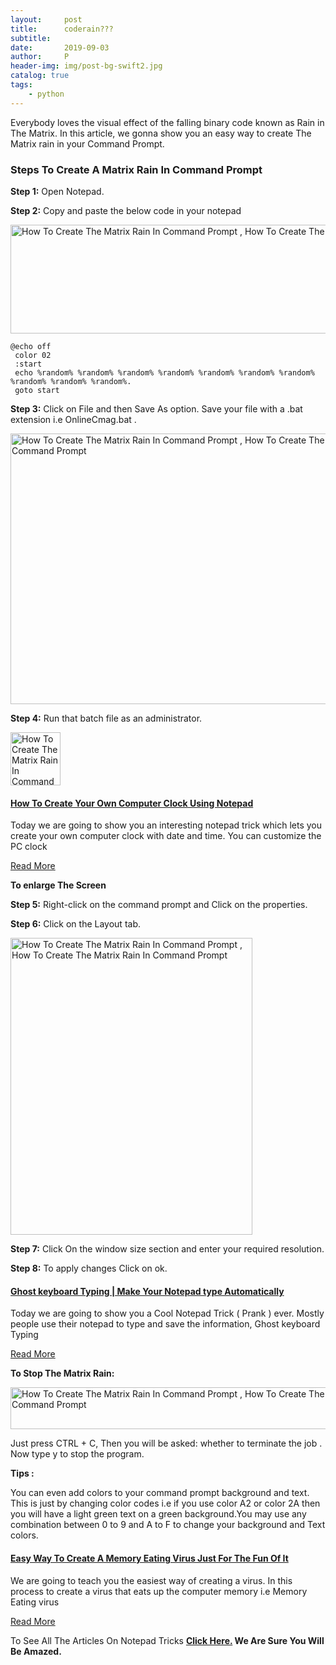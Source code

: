 ```yaml
---
layout:     post
title:      coderain???
subtitle:   
date:       2019-09-03
author:     P
header-img: img/post-bg-swift2.jpg
catalog: true
tags:
    - python
---
```

Everybody loves the visual effect of the falling binary code known as  Rain  in The Matrix. In this article, we gonna show you an easy way to create The Matrix rain in your Command Prompt.

### Steps To Create A Matrix Rain In Command Prompt

**Step 1:** Open Notepad.

**Step 2:** Copy and paste the below code in your notepad

[<img class="aligncenter wp-image-619 size-full" src="http://www.onlinecmag.com/wp-content/uploads/2014/09/how-to-create-the-matrix-rain-in-command-prompt.png" alt="How To Create The Matrix Rain In Command Prompt , How To Create The Matrix Rain In Command Prompt" width="797" height="174" />](http://www.onlinecmag.com/wp-content/uploads/2014/09/how-to-create-the-matrix-rain-in-command-prompt.png)

```
@echo off
 color 02
 :start
 echo %random% %random% %random% %random% %random% %random% %random% %random% %random% %random%.
 goto start
```

**Step 3:** Click on  File  and then  Save As  option. Save your file with a  .bat  extension i.e  OnlineCmag.bat .

[<img class="aligncenter wp-image-620 size-full" src="http://www.onlinecmag.com/wp-content/uploads/2014/09/2.png" alt="How To Create The Matrix Rain In Command Prompt , How To Create The Matrix Rain In Command Prompt" width="614" height="433" />](http://www.onlinecmag.com/wp-content/uploads/2014/09/2.png)

**Step 4:** Run that batch file as an administrator.

[<img class="aligncenter wp-image-621 size-full" src="http://www.onlinecmag.com/wp-content/uploads/2014/09/3.png" alt="How To Create The Matrix Rain In Command Prompt , How To Create The Matrix Rain In Command Prompt" width="80" height="85" />](http://www.onlinecmag.com/wp-content/uploads/2014/09/3.png)

#### [How To Create Your Own Computer Clock Using Notepad](http://www.onlinecmag.com/create-your-own-computer-clock/)

Today we are going to show you an interesting notepad trick which lets you create your own computer clock with date and time. You can customize the PC clock

[Read More](http://www.onlinecmag.com/create-your-own-computer-clock/)

**To enlarge The Screen**

**Step 5:** Right-click on the command prompt and Click on the properties.

**Step 6:** Click on the Layout tab.

[<img class="aligncenter wp-image-622 size-full" src="http://www.onlinecmag.com/wp-content/uploads/2014/09/6.png" alt="How To Create The Matrix Rain In Command Prompt , How To Create The Matrix Rain In Command Prompt" width="387" height="475" />](http://www.onlinecmag.com/wp-content/uploads/2014/09/6.png)

**Step 7:** Click On the window size section and enter your required resolution.

**Step 8:** To apply changes Click on ok.

#### [Ghost keyboard Typing | Make Your Notepad type Automatically](http://www.onlinecmag.com/ghost-keyboard-typing-type-automatically/)

Today we are going to show you a Cool Notepad Trick ( Prank ) ever. Mostly people use their notepad to type and save the information, Ghost keyboard Typing

[Read More](http://www.onlinecmag.com/ghost-keyboard-typing-type-automatically/)

**To Stop The Matrix Rain:**

[<img class="aligncenter wp-image-623 size-full" src="http://www.onlinecmag.com/wp-content/uploads/2014/09/8.png" alt="How To Create The Matrix Rain In Command Prompt , How To Create The Matrix Rain In Command Prompt" width="641" height="67" />](http://www.onlinecmag.com/wp-content/uploads/2014/09/8.png)

Just press CTRL + C, Then you will be asked:  whether to terminate the job . Now type  y  to stop the program.

**Tips :**

You can even add colors to your command prompt background and text. This is just by changing color codes i.e if you use  color A2 or color 2A then you will have a light green text on a green background.You may use any combination between 0 to 9 and A to F to change your background and Text colors.

#### [Easy Way To Create A Memory Eating Virus  Just For The Fun Of It](http://www.onlinecmag.com/create-memory-eating-virus/)

We are going to teach you the easiest way of creating a virus. In this process to create a virus that eats up the computer memory i.e Memory Eating virus

[Read More](http://www.onlinecmag.com/create-memory-eating-virus/)

To See All The Articles On Notepad Tricks **[Click Here.](http://www.onlinecmag.com/?s=notepad) We Are Sure You Will Be Amazed.**
